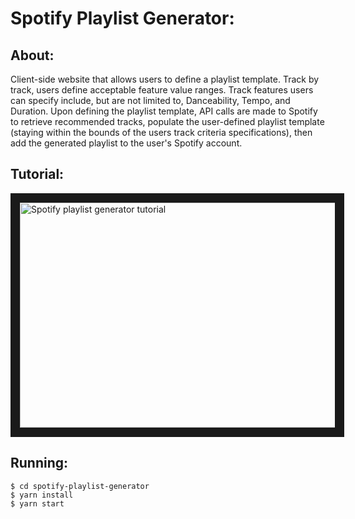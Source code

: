 # Spotify Playlist Generator:

## About:
Client-side website that allows users to define a playlist template. Track by track, users define acceptable feature value ranges. Track features users can specify include, but are not limited to, Danceability, Tempo, and Duration. Upon defining the playlist template, API calls are made to Spotify to retrieve recommended tracks, populate the user-defined playlist template (staying within the bounds of the users track criteria specifications), then add the generated playlist to the user's Spotify account. </br>

## Tutorial:
<a href="http://www.youtube.com/watch?feature=player_embedded&v=uhjQd3Il78A
" target="_blank"><img src="http://img.youtube.com/vi/uhjQd3Il78A/0.jpg" 
alt="Spotify playlist generator tutorial" width="580" height="360" border="15" /></a>

## Running:
```
$ cd spotify-playlist-generator
$ yarn install
$ yarn start
```
